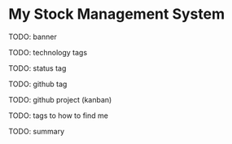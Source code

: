 # My Stock Management System

TODO: banner

TODO: technology tags

TODO: status tag

TODO: github tag

TODO: github project (kanban)

TODO: tags to how to find me

TODO: summary